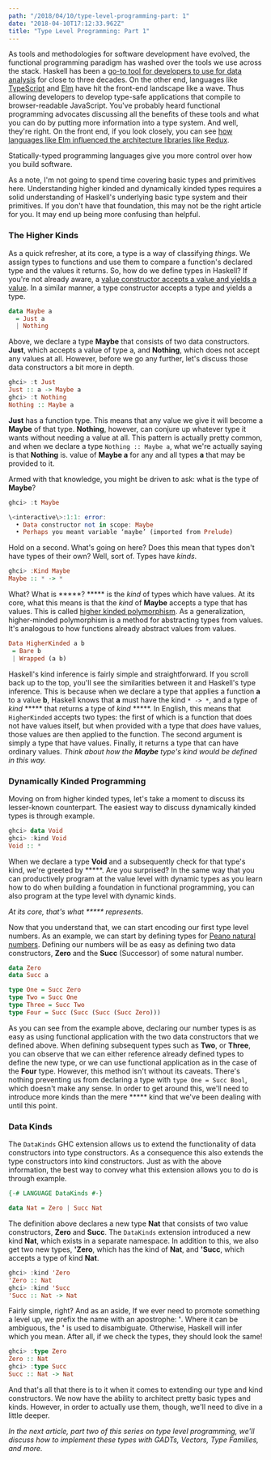 ```yaml
---
path: "/2018/04/10/type-level-programming-part: 1"
date: "2018-04-10T17:12:33.962Z"
title: "Type Level Programming: Part 1"
---
```


As tools and methodologies for software development have evolved, the functional programming paradigm has washed over the tools we use across the stack.  Haskell has been a [go-to tool for developers to use for data analysis](https://github.com/BinRoot/Haskell-Data-Analysis-Cookbook) for close to three decades. On the other end, languages like [TypeScript](https://www.typescriptlang.org/) and [Elm](http://elm-lang.org/) have hit the front-end landscape like a wave. Thus allowing developers to develop type-safe applications that compile to browser-readable JavaScript. You've probably heard functional programming advocates discussing all the benefits of these tools and what you can do by putting more information into a type system. And well, they're right. On the front end, if you look closely, you can see [how languages like Elm influenced the architecture libraries like Redux](https://redux.js.org/introduction/prior-art#elm).

Statically-typed programming languages give you more control over how you build software.

As a note, I'm not going to spend time covering basic types and primitives here. Understanding higher kinded and dynamically kinded types requires a solid understanding of Haskell's underlying basic type system and their primitives. If you don't have that foundation, this may not be the right article for you. It may end up being more confusing than helpful.

### The Higher Kinds
As a quick refresher, at its core, a type is a way of classifying *things*. We assign types to functions and use them to compare a function's declared type and the values it returns. So, how do we define types in Haskell? If you're not already aware, a [value constructor accepts a value and yields a value](http://learnyouahaskell.com/making-our-own-types-and-typeclasses). In a similar manner, a type constructor accepts a type and yields a type.

```Haskell
data Maybe a
  = Just a
  | Nothing
```

Above, we declare a type **Maybe** that consists of two data constructors. **Just**, which accepts a value of type a, and **Nothing**, which does not accept any values at all. However, before we go any further, let's discuss those data constructors a bit more in depth.

```Haskell
ghci> :t Just
Just :: a -> Maybe a
ghci> :t Nothing
Nothing :: Maybe a
```

**Just** has a function type. This means that any value we give it will become a **Maybe** of that type. **Nothing**, however, can conjure up whatever type it wants without needing a value at all. This pattern is actually pretty common, and when we declare a type `Nothing :: Maybe a`, what we're actually saying is that **Nothing** is. value of **Maybe a** for any and all types **a** that may be provided to it.

Armed with that knowledge, you might be driven to ask: what is the type of **Maybe**?

```Haskell
ghci> :t Maybe

\<interactive\>:1:1: error:
  • Data constructor not in scope: Maybe
  • Perhaps you meant variable ‘maybe’ (imported from Prelude)
```

Hold on a second. What's going on here? Does this mean that types don't have types of their own? Well, sort of. Types have *kinds*.

```Haskell
ghci> :Kind Maybe
Maybe :: * -> *
```

What? What is *****? ***** is the *kind* of types which have values. At its core, what this means is that the *kind* of **Maybe** accepts a type that has values. This is called [higher kinded polymorphism](https://www.stephanboyer.com/post/115/higher-rank-and-higher-kinded-types). As a generalization, higher-minded polymorphism is a method for abstracting types from values. It's analogous to how functions already abstract values from values.

```Haskell
Data HigherKinded a b
 = Bare b
 | Wrapped (a b)
```

Haskell's kind inference is fairly simple and straightforward. If you scroll back up to the top, you'll see the similarities between it and Haskell's type inference. This is because when we declare a type that applies a function **a** to a value **b**, Haskell knows that **a** must have the kind `* -> *`, and a type of *kind* ***** that returns a type of *kind* *****. In English, this means that `HigherKinded` accepts two types: the first of which is a function that does not have values itself, but when provided with a type that *does* have values, those values are then applied to the function. The second argument is simply a type that have values. Finally, it returns a type that can have ordinary values. *Think about how the **Maybe** type's kind would be defined in this way.*

### Dynamically Kinded Programming
Moving on from higher kinded types, let's take a moment to discuss its lesser-known counterpart. The easiest way to discuss dynamically kinded types is through example.

```Haskell
ghci> data Void
ghci> :kind Void
Void :: *
```

When we declare a type **Void** and a subsequently check for that type's kind, we're greeted by *****. Are you surprised? In the same way that you can productively program at the value level with dynamic types as you learn how to do when building a foundation in functional programming, you can also program at the type level with dynamic kinds.

_At its core, that's what ***** represents_.

Now that you understand that, we can start encoding our first type level numbers. As an example, we can start by defining types for [Peano natural numbers](https://en.wikipedia.org/wiki/Peano_axioms). Defining our numbers will be as easy as defining two data constructors, **Zero** and the **Succ** (Successor) of some natural number.

```Haskell
data Zero
data Succ a

type One = Succ Zero
type Two = Succ One
type Three = Succ Two
type Four = Succ (Succ (Succ (Succ Zero)))
```

As you can see from the example above, declaring our number types is as easy as using functional application with the two data constructors that we defined above. When defining subsequent types such as **Two**, or **Three**, you can observe that we can either reference already defined types to define the new type, or we can use functional application as in the case of the **Four** type. However, this method isn't without its caveats. There's nothing preventing us from declaring a type with `type One = Succ Bool`, which doesn't make any sense. In order to get around this, we'll need to introduce more kinds than the mere ***** kind that we've been dealing with until this point.

### Data Kinds
The `DataKinds` GHC extension allows us to extend the functionality of data constructors into type constructors. As a consequence this also extends the type constructors into kind constructors. Just as with the above information, the best way to convey what this extension allows you to do is through example.

```Haskell
{-# LANGUAGE DataKinds #-}

data Nat = Zero | Succ Nat
```

The definition above declares a new type **Nat** that consists of two value constructors, **Zero** and **Succ**. The `DataKinds` extension introduced a new kind **Nat**, which exists in a separate namespace. In addition to this, we also get two new types, **'Zero**, which has the kind of **Nat**, and **'Succ**, which accepts a type of kind **Nat**.

```Haskell
ghci> :kind 'Zero
'Zero :: Nat
ghci> :kind 'Succ
'Succ :: Nat -> Nat
```

Fairly simple, right? And as an aside, If we ever need to promote something a level up, we prefix the name with an apostrophe: **'**. Where it can be ambiguous, the **'** is used to disambiguate. Otherwise, Haskell will infer which you mean. After all, if we check the types, they should look the same!

```Haskell
ghci> :type Zero
Zero :: Nat
ghci> :type Succ
Succ :: Nat -> Nat
```

And that's all that there is to it when it comes to extending our type and kind constructors. We now have the ability to architect pretty basic types and kinds. However, in order to actually use them, though, we'll need to dive in a little deeper.

*In the next article, part two of this series on type level programming, we'll discuss how to implement these types with GADTs, Vectors, Type Families, and more.*